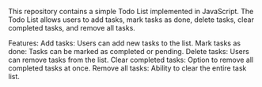 This repository contains a simple Todo List implemented in JavaScript. The Todo List allows users to add tasks, mark tasks as done, delete tasks, clear completed tasks, and remove all tasks.

Features:
Add tasks: Users can add new tasks to the list.
Mark tasks as done: Tasks can be marked as completed or pending.
Delete tasks: Users can remove tasks from the list.
Clear completed tasks: Option to remove all completed tasks at once.
Remove all tasks: Ability to clear the entire task list.
